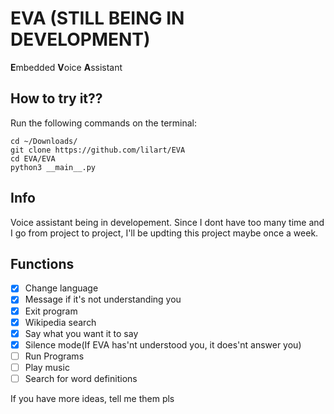 # EVA (**STILL BEING IN DEVELOPMENT**)
**E**mbedded **V**oice **A**ssistant

## How to try it??
Run the following commands on the terminal:
```
cd ~/Downloads/
git clone https://github.com/lilart/EVA
cd EVA/EVA
python3 __main__.py
```

## Info
Voice assistant being in developement.
Since I dont have too many time and I go from project to project, I'll be updting this project maybe once a week.


## Functions
- [x] Change language
- [x] Message if it's not understanding you
- [x] Exit program
- [x] Wikipedia search
- [x] Say what you want it to say
- [x] Silence mode(If EVA has'nt understood you, it does'nt answer you)
- [ ] Run Programs
- [ ] Play music
- [ ] Search for word definitions

If you have more ideas, tell me them pls


